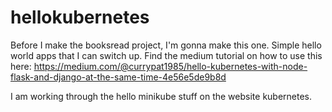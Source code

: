 # hellokubernetes
Before I make the booksread project, I'm gonna make this one. Simple hello world apps that I can switch up. Find the medium tutorial on how to use this here: https://medium.com/@currypat1985/hello-kubernetes-with-node-flask-and-django-at-the-same-time-4e56e5de9b8d

I am working through the hello minikube stuff on the website kubernetes.

